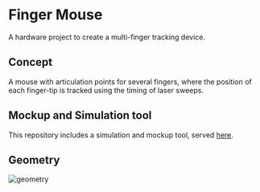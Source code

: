 # Finger Mouse

A hardware project to create a multi-finger tracking device.

## Concept

A mouse with articulation points for several fingers, where the position of each finger-tip is tracked using the timing of laser sweeps.

## Mockup and Simulation tool

This repository includes a simulation and mockup tool, served [here](https://joshua-shone.github.io/finger-mouse).

## Geometry

![geometry](https://joshua-shone.github.io/finger-mouse/geometry.svg)
